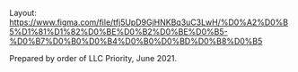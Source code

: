 Layout: https://www.figma.com/file/tfj5UpD9GjHNKBq3uC3LwH/%D0%A2%D0%B5%D1%81%D1%82%D0%BE%D0%B2%D0%BE%D0%B5-%D0%B7%D0%B0%D0%B4%D0%B0%D0%BD%D0%B8%D0%B5

Prepared by order of LLC Priority, June 2021.

